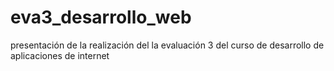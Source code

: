 # eva3_desarrollo_web
presentación de la realización del la evaluación 3 del curso de desarrollo de aplicaciones de internet
